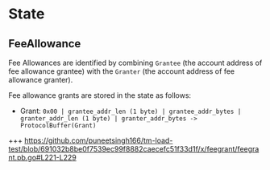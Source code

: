 <!--
order: 2
-->

# State

## FeeAllowance

Fee Allowances are identified by combining `Grantee` (the account address of fee allowance grantee) with the `Granter` (the account address of fee allowance granter).

Fee allowance grants are stored in the state as follows:

- Grant: `0x00 | grantee_addr_len (1 byte) | grantee_addr_bytes |  granter_addr_len (1 byte) | granter_addr_bytes -> ProtocolBuffer(Grant)`

+++ https://github.com/puneetsingh166/tm-load-test/blob/691032b8be0f7539ec99f8882caecefc51f33d1f/x/feegrant/feegrant.pb.go#L221-L229
